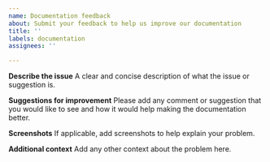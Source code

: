 ```yaml
---
name: Documentation feedback
about: Submit your feedback to help us improve our documentation
title: ''
labels: documentation
assignees: ''

---
```


**Describe the issue**
A clear and concise description of what the issue or suggestion is.

**Suggestions for improvement**
Please add any comment or suggestion that you would like to see and how it would help making the documentation better.

**Screenshots**
If applicable, add screenshots to help explain your problem.

**Additional context**
Add any other context about the problem here.
